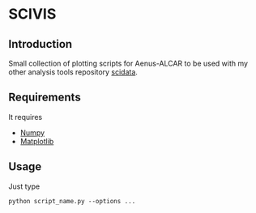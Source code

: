 # SCIVIS
## Introduction
Small collection of plotting scripts for Aenus-ALCAR to be used with my other analysis tools repository [scidata](https://github.com/MarcoCusinato/scidata).
## Requirements
It requires
 - [Numpy](https://numpy.org/)
 - [Matplotlib](https://matplotlib.org/)
## Usage
Just type 
```
python script_name.py --options ...
```